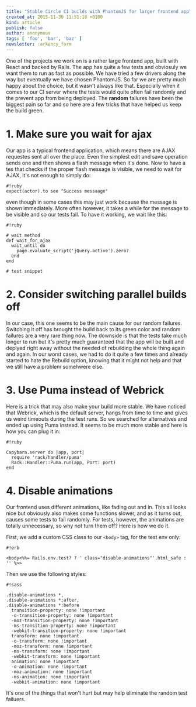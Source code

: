```yaml
---
title: "Stable Circle CI builds with PhantomJS for larger frontend app"
created_at: 2015-11-30 11:51:18 +0100
kind: article
publish: false
author: anonymous
tags: [ 'foo', 'bar', 'baz' ]
newsletter: :arkency_form
---
```


One of the projects we work on is a rather large frontend app, built with React and backed by Rails. The app has quite a few tests and obviosuly we want them to run as fast as possible. We have tried a few drivers along the way but eventually we have chosen PhantomJS. So far we are pretty much happy about the choice, but it wasn't always like that. Especially when it comes to our CI server where the tests would quite often fail randomly and the prevent app from being deployed. The __random__ failures have been the biggest pain so far and so here are a few tricks that have helped us keep the build green.

<!-- more -->

# 1. Make sure you wait for ajax

Our app is a typical frontend application, which means there are AJAX requestes sent all over the place. Even the simplest edit and save operation sends one and then shows a flash message when it's done. Now to have a tes that checks if the proper flash message is visible, we need to wait for AJAX, it's not enough to simply do:

```
#!ruby
expect(actor).to see "Success messaage"
```

even though in some cases this may just work because the message is shown immediately. More often however, it takes a while for the message to be visible and so our tests fail. To have it working, we wait like this:

```
#!ruby

# wait method
def wait_for_ajax
  wait_until do
    page.evaluate_script('jQuery.active').zero?
  end
end

# test snippet
```


# 2. Consider switching parallel builds off 

In our case, this one seems to be the main cause for our random failures. Switching it off has brought the build back to its green color and random failures are a very rare thing now. The downside is that the tests take much longer to run but it's pretty much guaranteed that the app will be built and deplyed right away without the needed of rebuilding the whole thing again and again. In our worst cases, we had to do it quite a few times and already started to hate the Rebuild option, knowing that it might not help and that we still have a problem somehwere else.

# 3. Use Puma instead of Webrick

Here is a trick that may also make your build more stable. We have noticed that Webrick, which is the default server, hangs from time to time and gives us weird timeouts during the test runs. So we searched for alternatives and ended up using Puma instead. It seems to be much more stable and here is how you can plug it in:

```
#!ruby

Capybara.server do |app, port|
  require 'rack/handler/puma'
  Rack::Handler::Puma.run(app, Port: port)
end
```

# 4. Disable animations

Our frontend uses different animations, like fading out and in. This all looks nice but obviously also makes some functions slower, and as it turns out, causes some tests to fail randomly. For tests, however, the animations are totally unnecessary, so why not turn them off? Here is how we do it.

First, we add a custom CSS class to our `<body>` tag, for the test env only:

```
#!erb

<body<%%= Rails.env.test? ? ' class="disable-animations"'.html_safe : '' %>>
```

Then we use the following styles:

```
#!sass

.disable-animations *,
.disable-animations *:after,
.disable-animations *:before
  transition-property: none !important
  -o-transition-property: none !important
  -moz-transition-property: none !important
  -ms-transition-property: none !important
  -webkit-transition-property: none !important
  transform: none !important
  -o-transform: none !important
  -moz-transform: none !important
  -ms-transform: none !important
  -webkit-transform: none !important
  animation: none !important
  -o-animation: none !important
  -moz-animation: none !important
  -ms-animation: none !important
  -webkit-animation: none !important
```

It's one of the things that won't hurt but may help eliminate the random test failuers.

